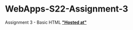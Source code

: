 # WebApps-S22-Assignment-3
Assignment 3 - Basic HTML
**["Hosted at"]( https://44-563-web-apps-s22.github.io/webapps-s22-assignment-3-MadhupriyaGundeti/)**